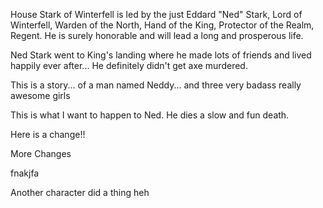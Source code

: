 House Stark of Winterfell is led by the just Eddard "Ned" Stark, Lord of
Winterfell, Warden of the North, Hand of the King, Protector of the Realm,
Regent.  He is surely honorable and will lead a long and prosperous life.

Ned Stark went to King's landing where he made lots of friends and lived
happily ever after...  He definitely didn't get axe murdered.

This is a story... of a man named Neddy... and three very badass really
awesome girls

This is what I want to happen to Ned. He dies a slow and fun death.

Here is a change!!

More Changes

fnakjfa

Another character did a thing heh
